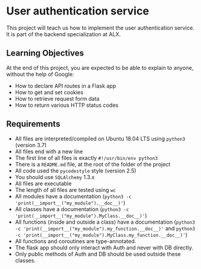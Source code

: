 # User authentication service
This project will teach us how to implement the user authentication service. It is part of the backend specialization at ALX.

## Learning Objectives
At the end of this project, you are expected to be able to explain to anyone, without the help of Google:
* How to declare API routes in a Flask app
* How to get and set cookies
* How to retrieve request form data
* How to return various HTTP status codes

## Requirements
* All files are interpreted/compiled on Ubuntu 18.04 LTS using `python3` (version 3.7)
* All files end with a new line
* The first line of all files is exactly `#!/usr/bin/env python3`
* There is a `README.md` file, at the root of the folder of the project
* All code used the `pycodestyle` style (version 2.5)
* You should use `SQLAlchemy` 1.3.x
* All files are executable
* The length of all files are tested using `wc`
* All modules have a documentation (`python3 -c 'print(__import__("my_module").__doc__)'`)
* All classes have a documentation (`python3 -c 'print(__import__("my_module").MyClass.__doc__)'`)
* All functions (inside and outside a class) have a documentation (`python3 -c 'print(__import__("my_module").my_function.__doc__)'` and `python3 -c 'print(__import__("my_module").MyClass.my_function.__doc__)'`)
* All functions and coroutines are type-annotated.
* The flask app should only interact with Auth and never with DB directly.
* Only public methods of Auth and DB should be used outside these classes.
